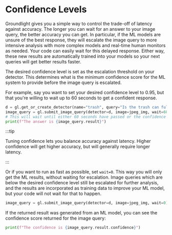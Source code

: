 # Confidence Levels

Groundlight gives you a simple way to control the trade-off of latency against accuracy. The longer you can wait for an answer to your image query, the better accuracy you can get. In particular, if the ML models are unsure of the best response, they will escalate the image query to more intensive analysis with more complex models and real-time human monitors as needed. Your code can easily wait for this delayed response. Either way, these new results are automatically trained into your models so your next queries will get better results faster.

The desired confidence level is set as the escalation threshold on your detector. This determines what is the minimum confidence score for the ML system to provide before the image query is escalated.

For example, say you want to set your desired confidence level to 0.95, but that you're willing to wait up to 60 seconds to get a confident response.

```python
d = gl.get_or_create_detector(name="trash", query="Is the trash can full?", confidence=0.95)
image_query = gl.submit_image_query(detector=d, image=jpeg_img, wait=60)
# This will wait until either 60 seconds have passed or the confidence reaches 0.95
print(f"The answer is {image_query.result}")
```

:::tip

Tuning confidence lets you balance accuracy against latency.
Higher confidence will get higher accuracy, but will generally require longer latency.

:::

Or if you want to run as fast as possible, set `wait=0`. This way you will only get the ML results, without waiting for escalation. Image queries which are below the desired confidence level still be escalated for further analysis, and the results are incorporated as training data to improve your ML model, but your code will not wait for that to happen.

```python
image_query = gl.submit_image_query(detector=d, image=jpeg_img, wait=0)
```

If the returned result was generated from an ML model, you can see the confidence score returned for the image query:

```python
print(f"The confidence is {image_query.result.confidence}")
```
